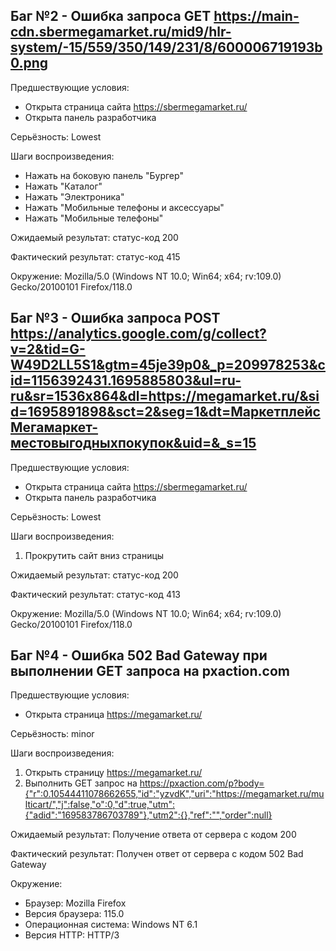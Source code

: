 ## Баг №2 - Ошибка запроса GET https://main-cdn.sbermegamarket.ru/mid9/hlr-system/-15/559/350/149/231/8/600006719193b0.png  

Предшествующие условия:

- Открыта страница сайта https://sbermegamarket.ru/     
- Открыта панель разработчика   

Серьёзность:  Lowest

Шаги воспроизведения:   

- Нажать на боковую панель "Бургер"  
- Нажать "Каталог"  
- Нажать "Электроника"  
- Нажать "Мобильные телефоны и аксессуары"  
- Нажать "Мобильные телефоны"  

Ожидаемый результат: статус-код 200     

Фактический результат: статус-код 415  

Окружение: Mozilla/5.0 (Windows NT 10.0; Win64; x64; rv:109.0) Gecko/20100101 Firefox/118.0    

## Баг №3 - Ошибка запроса POST https://analytics.google.com/g/collect?v=2&tid=G-W49D2LL5S1&gtm=45je39p0&_p=209978253&cid=1156392431.1695885803&ul=ru-ru&sr=1536x864&dl=https://megamarket.ru/&sid=1695891898&sct=2&seg=1&dt=МаркетплейсМегамаркет-местовыгодныхпокупок&uid=&_s=15  

Предшествующие условия:    

- Открыта страница сайта https://sbermegamarket.ru/      
- Открыта панель разработчика 

Серьёзность: Lowest    

Шаги воспроизведения:   

1. Прокрутить сайт вниз страницы    

Ожидаемый результат: статус-код 200    

Фактический результат: статус-код 413  

Окружение: Mozilla/5.0 (Windows NT 10.0; Win64; x64; rv:109.0) Gecko/20100101 Firefox/118.0   

## Баг №4 - Ошибка 502 Bad Gateway при выполнении GET запроса на pxaction.com

Предшествующие условия:

- Открыта страница https://megamarket.ru/

Серьёзность: minor

Шаги воспроизведения:

1. Открыть страницу https://megamarket.ru/
2. Выполнить GET запрос на https://pxaction.com/p?body={"r":0.10544411078662655,"id":"yzvdK","uri":"https://megamarket.ru/multicart/","j":false,"o":0,"d":true,"utm":{"adid":"169583786703789"},"utm2":{},"ref":"","order":null}

Ожидаемый результат: Получение ответа от сервера с кодом 200

Фактический результат: Получен ответ от сервера с кодом 502 Bad Gateway

Окружение: 

- Браузер: Mozilla Firefox
- Версия браузера: 115.0
- Операционная система: Windows NT 6.1
- Версия HTTP: HTTP/3